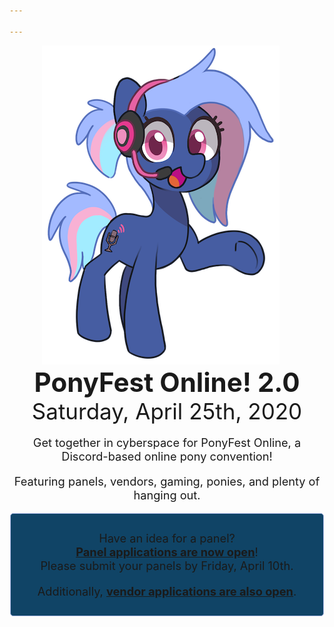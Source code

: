 ```yaml
---

---
```

<style type="text/css">
.discord-box {
	margin-left: auto;
	margin-right: auto;
	width: 480px;
	max-width: 90vw;
	border: 1px solid #aebbea;
	background-color: #104466;
	border-radius: 5px;
	padding: 10px;
	text-align: center;
}

p {
	font-size: 1.3em;
}

.vendors h2 {
	margin-top: 0;
}

.vendors p:last-child {
	margin-bottom: 0;
}
</style>
<div style="display: flex; flex-wrap: wrap;" class="main">
	<div style="text-align: center; flex-grow: 1;"><img style="padding-right: 20px;" src="/images/mascot.png"></div>
	<div style="display: flex; flex-direction: column; justify-content: space-around; text-align: center; flex-grow: 1; width: 500px;">
		<div>
			<h1 style="font-size: 3em; margin: 0">PonyFest Online! 2.0</h1>
			<p style="font-size: 2.5em; margin: 0">Saturday, April 25th, 2020</p>
		</div>
		<div>
			<p>Get together in cyberspace for PonyFest Online, a Discord-based online pony convention!</p>
			<p>Featuring panels, vendors, gaming, ponies, and plenty of hanging out.</p>
		</div>
		<div class="discord-box">
            <p>
                Have an idea for a panel?
                <br><strong><a href=https://forms.gle/Zx1BjChWe27xzH1b8>Panel applications are now open</a></strong>!
                <br>Please submit your panels by Friday, April 10th.
            </p>
            <p>
                Additionally, <strong><a href=https://forms.gle/ondsJzFpKLHp5x8bA>vendor applications are also open</a></strong>.
            </p>
		</div>
	</div>
</div>

<script type="text/javascript">
// var onlineSpan = document.getElementById('onlineSpan');
// if (window.fetch) {
// 	async function update() {
// 		let result = await fetch("https://discordapp.com/api/guilds/690991376514547754/widget.json");
// 		let json = await result.json()
// 		let online = json['presence_count'];
// 		if (online) {
// 			if (online.toLocaleString) {
// 				online = online.toLocaleString();
// 			} else {
// 				online = online.toString();
// 			}
// 			onlineSpan.innerHTML =  online + ' online now!';
// 		}
// 	}
// 	update();
// 	setTimeout(update, 300000);
// }
</script>
